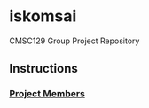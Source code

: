 # iskomsai

CMSC129 Group Project Repository

## Instructions

### [Project Members](ProjectMembers.md)

